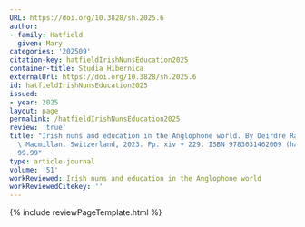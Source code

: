 ```yaml
---
URL: https://doi.org/10.3828/sh.2025.6
author:
- family: Hatfield
  given: Mary
categories: '202509'
citation-key: hatfieldIrishNunsEducation2025
container-title: Studia Hibernica
externalUrl: https://doi.org/10.3828/sh.2025.6
id: hatfieldIrishNunsEducation2025
issued:
- year: 2025
layout: page
permalink: /hatfieldIrishNunsEducation2025
review: 'true'
title: "Irish nuns and education in the Anglophone world. By Deirdre Raftery. Palgrave\
  \ Macmillan. Switzerland, 2023. Pp. xiv + 229. ISBN 9783031462009 (hardback). \xA3\
  99.99"
type: article-journal
volume: '51'
workReviewed: Irish nuns and education in the Anglophone world
workReviewedCitekey: ''
---
```

{% include reviewPageTemplate.html %}